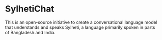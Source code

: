 # SylhetiChat
This is an open-source initiative to create a conversational language model that understands and speaks Sylheti, a language primarily spoken in parts of Bangladesh and India.
